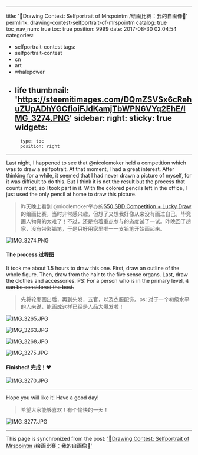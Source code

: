 
---
title: '🌈Drawing Contest:  Selfportrait of Mrspointm  /绘画比赛：我的自画像🌈'
permlink: drawing-contest-selfportrait-of-mrspointm
catalog: true
toc_nav_num: true
toc: true
position: 9999
date: 2017-08-30 02:04:54
categories:
- selfportrait-contest
tags:
- selfportrait-contest
- cn
- art
- whalepower
- life
thumbnail: 'https://steemitimages.com/DQmZSVSx6cRehuZUpADhYGCfioiFJdKamjTbWPN6VYq2EhE/IMG_3274.PNG'
sidebar:
    right:
        sticky: true
widgets:
    -
        type: toc
        position: right
---


Last night, I happened to see that  @nicolemoker held a competition which was to draw a selfpotrait. At that moment, I had a great interest.  After thinking for a while,  it seemed that I had never drawn a picture of myself, for it was difficult to do this.  But I think it is not the result but the process that counts most, so I took part in it.  With the colored pencils left in the office, I  just used the only pencil at home to draw this picture.
<blockquote>昨天晚上看到 @nicolemoker举办的<a href="https://steemit.com/steemit/@nicolemoker/usd50-sbd-competition-lucky-draw-celebration-for-50-days-in-steemit-50-steemit#@mrspointm/re-nicolemoker-usd50-sbd-competition-lucky-draw-celebration-for-50-days-in-steemit-50-steemit-20170829t140159586z">$50 SBD Competition + Lucky Draw</a>的绘画比赛，当时非常感兴趣，但想了又想我好像从来没有画过自己，毕竟画人物真的太难了！不过，还是抱着重点参与的态度试了一试。昨晚回了趟家，没有带彩铅笔，于是只好用家里唯一一支铅笔开始画起来。</blockquote>

![IMG_3274.PNG](https://steemitimages.com/DQmZSVSx6cRehuZUpADhYGCfioiFJdKamjTbWPN6VYq2EhE/IMG_3274.PNG)


#### The process 过程图
It took me about 1.5 hours to draw this one. First, draw an outline of the whole figure. Then, draw from the hair to the five sense organs. Last, draw the clothes and accessories. PS: For a person who is in the primary level,  <del>it can be considered the best.</del>
<blockquote>先将轮廓画出后，再到头发，五官，以及衣服配饰。ps: 对于一个初级水平的人来说，能画成这样已经是人品大爆发啦！</blockquote>

![IMG_3265.JPG](https://steemitimages.com/DQmUMEdtWDFT5PsmNnJv6RuMniVyLNuBrw8dK7uKRkjcPJd/IMG_3265.JPG)

![IMG_3263.JPG](https://steemitimages.com/DQmTcvJ89aw846DN7NA6f8AKTSxB1kohyjorWishExxmQao/IMG_3263.JPG)

![IMG_3268.JPG](https://steemitimages.com/DQmSNCTv4RJFDVfzyx4bm6wfmCoDZYHym89Fds64spPLzVM/IMG_3268.JPG)

![IMG_3275.JPG](https://steemitimages.com/DQmbZGU1ZK4nUmacaKnjzzvCUm67MJu1nn5VPBaoMfPTB4Y/IMG_3275.JPG)

#### Finished! 完成！❤️
![IMG_3270.JPG](https://steemitimages.com/DQmSsorWaqV9gARrZdvHcMpQBaL6ih5oq8nAiHyDu2dJSim/IMG_3270.JPG)

****

Hope you will like it! Have a good day!
<blockquote>希望大家能够喜欢！有个愉快的一天！</blockquote>

![IMG_3277.JPG](https://steemitimages.com/DQmeDDp1CKBiK98PbE2j9nEHAmnRNdNmhSxe97i1vb28rgp/IMG_3277.JPG)

- - -

This page is synchronized from the post: ['🌈Drawing Contest:  Selfportrait of Mrspointm  /绘画比赛：我的自画像🌈'](https://steemit.com/@mrspointm/drawing-contest-selfportrait-of-mrspointm)
